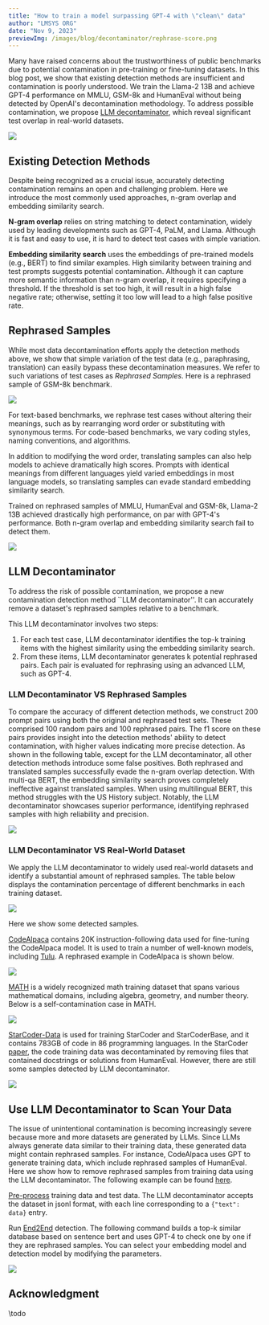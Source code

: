 ```yaml
---
title: "How to train a model surpassing GPT-4 with \"clean\" data"
author: "LMSYS ORG"
date: "Nov 9, 2023"
previewImg: /images/blog/decontaminator/rephrase-score.png
---
```



Many have raised concerns about the trustworthiness of public benchmarks due to potential contamination in pre-training or fine-tuning datasets.
In this blog post, we show that existing detection methods are insufficient and contamination is poorly understood.
We train the Llama-2 13B and achieve GPT-4 performance on MMLU, GSM-8k and HumanEval without being detected by OpenAI's decontamination methodology.
To address possible contamination, we propose [LLM decontaminator](https://github.com/lm-sys/llm-decontaminator), which reveal significant test overlap in real-world datasets.

<img src="/images/blog/decontaminator/rephrase-score.png" style="display:block; margin-top: auto; margin-left: auto; margin-right: auto; margin-bottom: auto;"></img>


## **Existing Detection Methods**

Despite being recognized as a crucial issue, accurately detecting contamination remains an open and challenging problem. 
Here we introduce the most commonly used approaches, n-gram overlap and embedding similarity search.

  **N-gram overlap** relies on string matching to detect contamination, widely used by leading developments such as GPT-4, PaLM, and Llama. Although it is fast and easy to use, it is hard to detect test cases with simple variation.


  **Embedding similarity search** uses the embeddings of pre-trained models (e.g., BERT) to find similar examples. High similarity between training and test prompts suggests potential contamination.
   Although it can capture more semantic information than n-gram overlap, it requires specifying a threshold. 
   If the threshold is set too high, it will result in a high false negative rate; otherwise, setting it too low will lead to a high false positive rate.



## **Rephrased Samples**

While most data decontamination efforts apply the detection methods above, we show that simple variation of the test data (e.g., paraphrasing, translation) can easily bypass these decontamination measures.
We refer to such variations of test cases as _Rephrased Samples_.
Here is a rephrased sample of GSM-8k benchmark.

<img src="/images/blog/decontaminator/gsm-8k-rephrase.png" style="display:block; margin-top: auto; margin-left: auto; margin-right: auto; margin-bottom: auto;"></img>

For text-based benchmarks, we rephrase test cases without altering their meanings, such as by rearranging word order or substituting with synonymous terms. For code-based benchmarks, we vary coding styles, naming conventions, and algorithms.

In addition to modifying the word order, translating samples can also help models to achieve dramatically high scores. 
Prompts with identical meanings from different languages yield varied embeddings in most language models, so translating samples can evade standard embedding similarity search.

<!-- Furthermore, we demonstrate that if such rephrased samples are not eliminated, a 13B model can easily overfit the test benchmark. -->
Trained on rephrased samples of MMLU, HumanEval and GSM-8k, Llama-2 13B achieved drastically high performance, on par with GPT-4's performance.
Both n-gram overlap and embedding similarity search fail to detect them.

<img src="/images/blog/decontaminator/overview.png" style="display:block; margin-top: auto; margin-left: auto; margin-right: auto; margin-bottom: auto;"></img>


## **LLM Decontaminator**

To address the risk of possible contamination, we propose a new contamination detection method ``LLM decontaminator''.
It can accurately remove a dataset's rephrased samples relative to a benchmark.

This LLM decontaminator involves two steps:

  1. For each test case, LLM decontaminator identifies the top-k training items with the highest similarity using the embedding similarity search.
  2. From these items, LLM decontaminator generates k potential rephrased pairs. Each pair is evaluated for rephrasing using an advanced LLM, such as GPT-4.


### **LLM Decontaminator VS Rephrased Samples**

To compare the accuracy of different detection methods, we construct 200 prompt pairs using both the original and rephrased test sets. These comprised 100 random pairs and 100 rephrased pairs.
The f1 score on these pairs provides insight into the detection methods' ability to detect contamination, with higher values indicating more precise detection.
As shown in the following table, except for the LLM decontaminator, all other detection methods introduce some false positives. Both rephrased and translated samples successfully evade the n-gram overlap detection. With multi-qa BERT, the embedding similarity search proves completely ineffective against translated samples. When using multilingual BERT, this method struggles with the US History subject. Notably, the LLM decontaminator showcases superior performance, identifying rephrased samples with high reliability and precision.

<img src="/images/blog/decontaminator/MMLU-f1score.png" style="display:block; margin-top: auto; margin-left: auto; margin-right: auto; margin-bottom: auto;"></img>

### **LLM Decontaminator VS Real-World Dataset**

We apply the LLM decontaminator to widely used real-world datasets and identify a substantial amount of rephrased samples. 
The table below displays the contamination percentage of different benchmarks in each training dataset.

<img src="/images/blog/decontaminator/real-world-rephrase.png" style="display:block; margin-top: auto; margin-left: auto; margin-right: auto; margin-bottom: auto;"></img>

Here we show some detected samples.

[CodeAlpaca](https://github.com/sahil280114/codealpaca) contains 20K instruction-following data used for fine-tuning the CodeAlpaca model. 
It is used to train a number of well-known models, including [Tulu](https://huggingface.co/TheBloke/tulu-30B-fp16).
A rephrased example in CodeAlpaca is shown below.

<img src="/images/blog/decontaminator/codealpaca-rephrase.png" style="display:block; margin-top: auto; margin-left: auto; margin-right: auto; margin-bottom: auto;"></img>

[MATH](https://github.com/hendrycks/math) is a widely recognized math training dataset that spans various mathematical domains, including algebra, geometry, and number theory. Below is a self-contamination case in MATH.

<img src="/images/blog/decontaminator/MATH-rephrase.png" style="display:block; margin-top: auto; margin-left: auto; margin-right: auto; margin-bottom: auto;"></img>

[StarCoder-Data](https://huggingface.co/datasets/bigcode/starcoderdata) is used for training StarCoder and StarCoderBase, and it contains 783GB of code in 86 programming languages. In the StarCoder [paper](https://arxiv.org/pdf/2305.06161.pdf), the code training data was decontaminated by removing files that contained docstrings or solutions from HumanEval. However, there are still some samples detected by LLM decontaminator.

<img src="/images/blog/decontaminator/starcoder-rephrase.png" style="display:block; margin-top: auto; margin-left: auto; margin-right: auto; margin-bottom: auto;"></img>

## **Use LLM Decontaminator to Scan Your Data**

The issue of unintentional contamination is becoming increasingly severe because more and more datasets are generated by LLMs. 
Since LLMs always generate data similar to their training data, these generated data might contain rephrased samples. For instance, CodeAlpaca uses GPT to generate training data, which include rephrased samples of HumanEval. 
Here we show how to remove rephrased samples from training data using the LLM decontaminator. The following example can be found [here](https://github.com/lm-sys/llm-decontaminator#detect).

[Pre-process](https://github.com/lm-sys/llm-decontaminator#pre-process) training data and test data.
The LLM decontaminator accepts the dataset in jsonl format, with each line corresponding to a `{"text": data}` entry.

Run [End2End](https://github.com/lm-sys/llm-decontaminator#end2end) detection.
The following command builds a top-k similar database based on sentence bert and uses GPT-4 to check one by one if they are rephrased samples. You can select your embedding model and detection model by modifying the parameters.

<img src="/images/blog/decontaminator/run-e2e.png" style="display:block; margin-top: auto; margin-left: auto; margin-right: auto; margin-bottom: auto;"></img>



## **Acknowledgment**
\todo
<!-- The OpenAI-compatible API server is primarily contributed by Shuo Yang, Siyuan Zhuang, and Xia Han. -->
